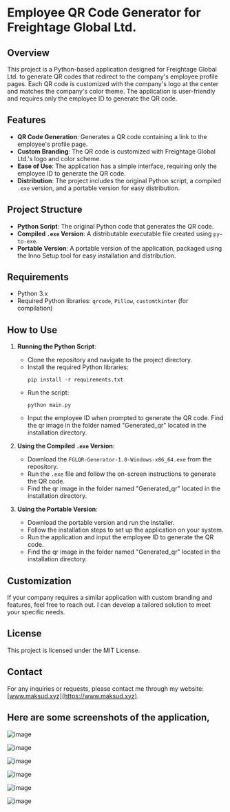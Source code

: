 # Employee QR Code Generator for Freightage Global Ltd.

## Overview

This project is a Python-based application designed for Freightage Global Ltd. to generate QR codes that redirect to the company's employee profile pages. Each QR code is customized with the company's logo at the center and matches the company's color theme. The application is user-friendly and requires only the employee ID to generate the QR code.

## Features

- **QR Code Generation**: Generates a QR code containing a link to the employee's profile page.
- **Custom Branding**: The QR code is customized with Freightage Global Ltd.'s logo and color scheme.
- **Ease of Use**: The application has a simple interface, requiring only the employee ID to generate the QR code.
- **Distribution**: The project includes the original Python script, a compiled `.exe` version, and a portable version for easy distribution.

## Project Structure

- **Python Script**: The original Python code that generates the QR code.
- **Compiled `.exe` Version**: A distributable executable file created using `py-to-exe`.
- **Portable Version**: A portable version of the application, packaged using the Inno Setup tool for easy installation and distribution.

## Requirements

- Python 3.x
- Required Python libraries: `qrcode`, `Pillow`, `customtkinter` (for compilation)

## How to Use

1. **Running the Python Script**:  
   - Clone the repository and navigate to the project directory.
   - Install the required Python libraries:
     ```
     pip install -r requirements.txt
     ```
   - Run the script:
     ```
     python main.py
     ```
   - Input the employee ID when prompted to generate the QR code. Find the qr image in the folder named "Generated_qr" located in the installation directory.

2. **Using the Compiled `.exe` Version**:  
   - Download the `FGLQR-Generator-1.0-Windows-x86_64.exe` from the repository.
   - Run the `.exe` file and follow the on-screen instructions to generate the QR code.
   - Find the qr image in the folder named "Generated_qr" located in the installation directory.
     
3. **Using the Portable Version**:  
   - Download the portable version and run the installer.
   - Follow the installation steps to set up the application on your system.
   - Run the application and input the employee ID to generate the QR code.
   - Find the qr image in the folder named "Generated_qr" located in the installation directory.

## Customization

If your company requires a similar application with custom branding and features, feel free to reach out. I can develop a tailored solution to meet your specific needs.

## License

This project is licensed under the MIT License.

## Contact

For any inquiries or requests, please contact me through my website: [www.maksud.xyz](https://www.maksud.xyz).

## Here are some screenshots of the application,

![image](https://github.com/user-attachments/assets/4be54149-e617-456b-952e-df9c7ef86f44)

![image](https://github.com/user-attachments/assets/1634afaf-913a-4a87-a441-54634eb4ae00)

![image](https://github.com/user-attachments/assets/c474c80c-8112-4cb7-a1b2-e099b18fb62b)

![image](https://github.com/user-attachments/assets/3bab9aa1-2bd8-4edd-bdcf-80b583faf438)

![image](https://github.com/user-attachments/assets/f54ebafd-9651-4065-ae81-496ad0d97abc)

![image](https://github.com/user-attachments/assets/9cc5270b-6e0b-484a-85fc-fd8134c876e3)
